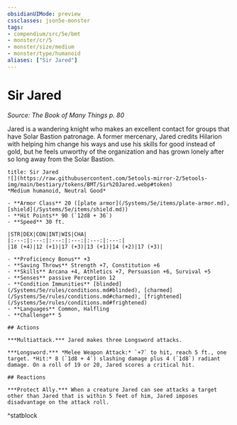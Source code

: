 ```yaml
---
obsidianUIMode: preview
cssclasses: json5e-monster
tags:
- compendium/src/5e/bmt
- monster/cr/5
- monster/size/medium
- monster/type/humanoid
aliases: ["Sir Jared"]
---
```

# Sir Jared
*Source: The Book of Many Things p. 80*  

Jared is a wandering knight who makes an excellent contact for groups that have Solar Bastion patronage. A former mercenary, Jared credits Hilarion with helping him change his ways and use his skills for good instead of gold, but he feels unworthy of the organization and has grown lonely after so long away from the Solar Bastion.

```ad-statblock
title: Sir Jared
![](https://raw.githubusercontent.com/5etools-mirror-2/5etools-img/main/bestiary/tokens/BMT/Sir%20Jared.webp#token)
*Medium humanoid, Neutral Good*

- **Armor Class** 20 ([plate armor](/Systems/5e/items/plate-armor.md), [shield](/Systems/5e/items/shield.md))
- **Hit Points** 90 (`12d8 + 36`)
- **Speed** 30 ft.

|STR|DEX|CON|INT|WIS|CHA|
|:---:|:---:|:---:|:---:|:---:|:---:|
|18 (+4)|12 (+1)|17 (+3)|13 (+1)|14 (+2)|17 (+3)|

- **Proficiency Bonus** +3
- **Saving Throws** Strength +7, Constitution +6
- **Skills** Arcana +4, Athletics +7, Persuasion +6, Survival +5
- **Senses** passive Perception 12
- **Condition Immunities** [blinded](/Systems/5e/rules/conditions.md#blinded), [charmed](/Systems/5e/rules/conditions.md#charmed), [frightened](/Systems/5e/rules/conditions.md#frightened)
- **Languages** Common, Halfling
- **Challenge** 5

## Actions

***Multiattack.*** Jared makes three Longsword attacks.

***Longsword.*** *Melee Weapon Attack:* `+7` to hit, reach 5 ft., one target. *Hit:* 8 (`1d8 + 4`) slashing damage plus 4 (`1d8`) radiant damage. On a roll of 19 or 20, Jared scores a critical hit.

## Reactions

***Protect Ally.*** When a creature Jared can see attacks a target other than Jared that is within 5 feet of him, Jared imposes disadvantage on the attack roll.
```
^statblock